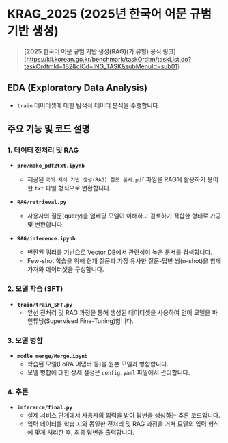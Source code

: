 # KRAG_2025 (2025년 한국어 어문 규범 기반 생성)

> **[2025 한국어 어문 규범 기반 생성(RAG)(가 유형) 공식 링크]**(https://kli.korean.go.kr/benchmark/taskOrdtm/taskList.do?taskOrdtmId=182&clCd=ING_TASK&subMenuId=sub01)

## EDA (Exploratory Data Analysis)

* `train` 데이터셋에 대한 탐색적 데이터 분석을 수행합니다.

## 주요 기능 및 코드 설명

### 1. 데이터 전처리 및 RAG

* **`pre/make_pdf2txt.ipynb`**
    * 제공된 `국어 지식 기반 생성(RAG) 참조 문서.pdf` 파일을 RAG에 활용하기 용이한 `txt` 파일 형식으로 변환합니다.

* **`RAG/retrieval.py`**
    * 사용자의 질문(query)을 임베딩 모델이 이해하고 검색하기 적합한 형태로 가공 및 변환합니다.

* **`RAG/inference.ipynb`**
    * 변환된 쿼리를 기반으로 Vector DB에서 관련성이 높은 문서를 검색합니다.
    * Few-shot 학습을 위해 현재 질문과 가장 유사한 질문-답변 쌍(n-shot)을 함께 가져와 데이터셋을 구성합니다.

### 2. 모델 학습 (SFT)

* **`train/train_SFT.py`**
    * 앞선 전처리 및 RAG 과정을 통해 생성된 데이터셋을 사용하여 언어 모델을 파인튜닝(Supervised Fine-Tuning)합니다.

### 3. 모델 병합

* **`modle_merge/Merge.ipynb`**
    * 학습된 모델(LoRA 어댑터 등)을 원본 모델과 병합합니다.
    * 모델 병합에 대한 상세 설정은 `config.yaml` 파일에서 관리합니다.

### 4. 추론

* **`inference/final.py`**
    * 실제 서비스 단계에서 사용자의 입력을 받아 답변을 생성하는 추론 코드입니다.
    * 입력 데이터를 학습 시와 동일한 전처리 및 RAG 과정을 거쳐 모델의 입력 형식에 맞게 처리한 후, 최종 답변을 출력합니다.